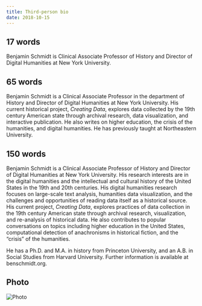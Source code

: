 ```yaml
---
title: Third-person bio
date: 2018-10-15
---
```


## 17 words

Benjamin Schmidt is Clinical Associate Professor of History and Director of
Digital Humanities at New York University.

## 65 words

Benjamin Schmidt is a Clinical Associate Professor in the department
of History and Director of Digital Humanities at New York University. His
current historical project, _Creating Data_, explores data collected by the
19th century American state through archival research, data visualization,
and interactive publication. He also writes on higher education, the crisis
of the humanities, and digital humanities. He has previously taught at
Northeastern University.

## 150 words

Benjamin Schmidt is a Clinical Associate Professor of History and Director of
Digital Humanities at New York University.
His research interests are in the digital humanities and the intellectual and
cultural history of the United States in the 19th and 20th centuries.
His digital humanities research focuses on large-scale text analysis,
humanities data visualization, and the challenges and opportunities of
reading data itself as a historical source. His current project,
_Creating Data_, explores practices of data collection in the 19th
century American state through archival research, visualization,
and re-analysis of historical data. He also contributes to popular
conversations on topics including higher education in the United States,
computational detection of anachronisms in historical fiction, and the
“crisis” of the humanities.

He has a Ph.D. and M.A. in history from Princeton University,
and an A.B. in Social Studies from Harvard University. Further information is available at benschmidt.org.

## Photo

![Photo](/img/ben.png)
